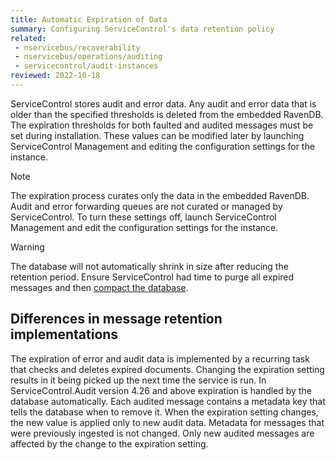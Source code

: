 ```yaml
---
title: Automatic Expiration of Data
summary: Configuring ServiceControl's data retention policy
related:
 - nservicebus/recoverability
 - nservicebus/operations/auditing
 - servicecontrol/audit-instances
reviewed: 2022-10-18
---
```


ServiceControl stores audit and error data. Any audit and error data that is older than the specified thresholds is deleted from the embedded RavenDB. The expiration thresholds for both faulted and audited messages must be set during installation. These values can be modified later by launching ServiceControl Management and editing the configuration settings for the instance.

> [!NOTE]
> The expiration process curates only the data in the embedded RavenDB. Audit and error forwarding queues are not curated or managed by ServiceControl. To turn these settings off, launch ServiceControl Management and edit the configuration settings for the instance.

> [!WARNING]
> The database will not automatically shrink in size after reducing the retention period. Ensure ServiceControl had time to purge all expired messages and then [compact the database](db-compaction.md).

## Differences in message retention implementations

The expiration of error and audit data is implemented by a recurring task that checks and deletes expired documents. Changing the expiration setting results in it being picked up the next time the service is run.
In ServiceControl.Audit version 4.26 and above expiration is handled by the database automatically. Each audited message contains a metadata key that tells the database when to remove it. When the expiration setting changes, the new value is applied only to new audit data. Metadata for messages that were previously ingested is not changed. Only new audited messages are affected by the change to the expiration setting.

